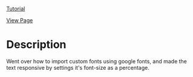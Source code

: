 [Tutorial](https://www.digitalocean.com/community/tutorials/how-to-style-text-elements-with-font-size-and-color-in-css)

[View Page](https://bsmrdel101.github.io/HTML-CSS-Practice/tutorial_3/)

# Description

Went over how to import custom fonts using google fonts, and made the text responsive by settings it's font-size as a percentage.
